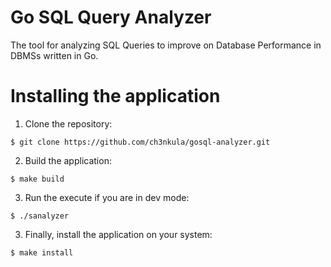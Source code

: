 # Go SQL Query Analyzer

The tool for analyzing SQL Queries to improve on Database Performance in DBMSs written in Go.



# Installing the application

1. Clone the repository:

```shell
$ git clone https://github.com/ch3nkula/gosql-analyzer.git
```

2. Build the application:

```shell
$ make build
```

3. Run the execute if you are in dev mode:
```
$ ./sanalyzer
```

3. Finally, install the application on your system:

```shell
$ make install
```
